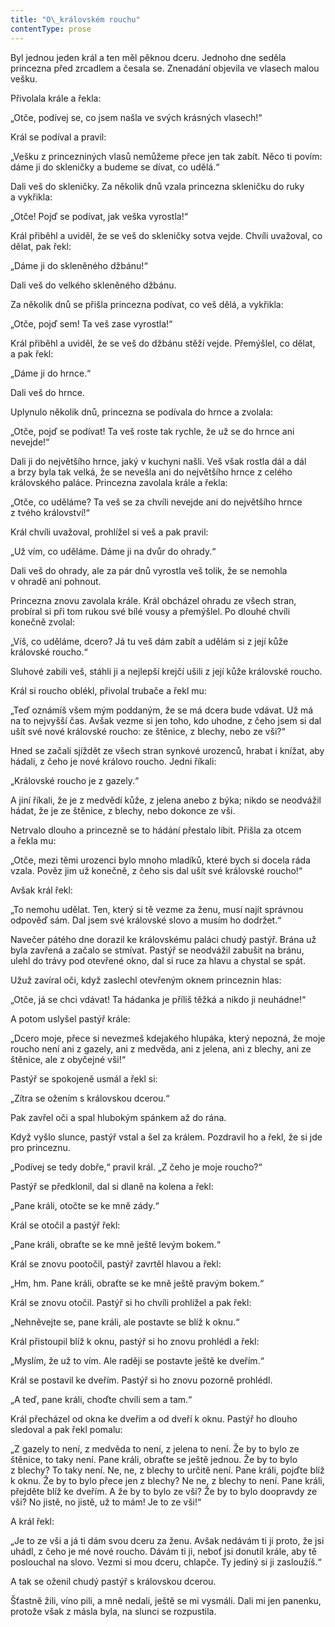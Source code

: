```yaml
---
title: "O\_královském rouchu"
contentType: prose
---
```


Byl jednou jeden král a ten měl pěknou dceru. Jednoho dne seděla princezna před zrcadlem a česala se. Znenadání objevila ve vlasech malou vešku.

Přivolala krále a řekla:

„Otče, podívej se, co jsem našla ve svých krásných vlasech!“

Král se podíval a pravil:

„Vešku z princezniných vlasů nemůžeme přece jen tak zabít. Něco ti povím: dáme ji do skleničky a budeme se dívat, co udělá.“

Dali veš do skleničky. Za několik dnů vzala princezna skleničku do ruky a vykřikla:

„Otče! Pojď se podívat, jak veška vyrostla!“

Král přiběhl a uviděl, že se veš do skleničky sotva vejde. Chvíli uvažoval, co dělat, pak řekl:

„Dáme ji do skleněného džbánu!“

Dali veš do velkého skleněného džbánu.

Za několik dnů se přišla princezna podívat, co veš dělá, a vykřikla:

„Otče, pojď sem! Ta veš zase vyrostla!“

Král přiběhl a uviděl, že se veš do džbánu stěží vejde. Přemýšlel, co dělat, a pak řekl:

„Dáme ji do hrnce.“

Dali veš do hrnce.

Uplynulo několik dnů, princezna se podívala do hrnce a zvolala:

„Otče, pojď se podívat! Ta veš roste tak rychle, že už se do hrnce ani nevejde!“

Dali ji do největšího hrnce, jaký v kuchyni našli. Veš však rostla dál a dál a brzy byla tak velká, že se nevešla ani do největšího hrnce z celého královského paláce. Princezna zavolala krále a řekla:

„Otče, co uděláme? Ta veš se za chvíli nevejde ani do největšího hrnce z tvého království!“

Král chvíli uvažoval, prohlížel si veš a pak pravil:

„Už vím, co uděláme. Dáme ji na dvůr do ohrady.“

Dali veš do ohrady, ale za pár dnů vyrostla veš tolik, že se nemohla v ohradě ani pohnout.

Princezna znovu zavolala krále. Král obcházel ohradu ze všech stran, probíral si při tom rukou své bílé vousy a přemýšlel. Po dlouhé chvíli konečně zvolal:

„Víš, co uděláme, dcero? Já tu veš dám zabít a udělám si z její kůže královské roucho.“

Sluhové zabili veš, stáhli ji a nejlepší krejčí ušili z její kůže královské roucho.

Král si roucho oblékl, přivolal trubače a řekl mu:

„Teď oznámíš všem mým poddaným, že se má dcera bude vdávat. Už má na to nejvyšší čas. Avšak vezme si jen toho, kdo uhodne, z čeho jsem si dal ušít své nové královské roucho: ze štěnice, z blechy, nebo ze vši?“

Hned se začali sjíždět ze všech stran synkové urozenců, hrabat i knížat, aby hádali, z čeho je nové královo roucho. Jedni říkali:

„Královské roucho je z gazely.“

A jiní říkali, že je z medvědí kůže, z jelena anebo z býka; nikdo se neodvážil hádat, že je ze štěnice, z blechy, nebo dokonce ze vši.

Netrvalo dlouho a princezně se to hádání přestalo líbit. Přišla za otcem a řekla mu:

„Otče, mezi těmi urozenci bylo mnoho mladíků, které bych si docela ráda vzala. Pověz jim už konečně, z čeho sis dal ušít své královské roucho!“

Avšak král řekl:

„To nemohu udělat. Ten, který si tě vezme za ženu, musí najít správnou odpověď sám. Dal jsem své královské slovo a musím ho dodržet.“

Navečer pátého dne dorazil ke královskému paláci chudý pastýř. Brána už byla zavřená a začalo se stmívat. Pastýř se neodvážil zabušit na bránu, ulehl do trávy pod otevřené okno, dal si ruce za hlavu a chystal se spát.

Užuž zavíral oči, když zaslechl otevřeným oknem princeznin hlas:

„Otče, já se chci vdávat! Ta hádanka je příliš těžká a nikdo ji neuhádne!“

A potom uslyšel pastýř krále:

„Dcero moje, přece si nevezmeš kdejakého hlupáka, který nepozná, že moje roucho není ani z gazely, ani z medvěda, ani z jelena, ani z blechy, ani ze štěnice, ale z obyčejné vši!“

Pastýř se spokojeně usmál a řekl si:

„Zítra se ožením s královskou dcerou.“

Pak zavřel oči a spal hlubokým spánkem až do rána.

Když vyšlo slunce, pastýř vstal a šel za králem. Pozdravil ho a řekl, že si jde pro princeznu.

„Podívej se tedy dobře,“ pravil král. „Z čeho je moje roucho?“

Pastýř se předklonil, dal si dlaně na kolena a řekl:

„Pane králi, otočte se ke mně zády.“

Král se otočil a pastýř řekl:

„Pane králi, obraťte se ke mně ještě levým bokem.“

Král se znovu pootočil, pastýř zavrtěl hlavou a řekl:

„Hm, hm. Pane králi, obraťte se ke mně ještě pravým bokem.“

Král se znovu otočil. Pastýř si ho chvíli prohlížel a pak řekl:

„Nehněvejte se, pane králi, ale postavte se blíž k oknu.“

Král přistoupil blíž k oknu, pastýř si ho znovu prohlédl a řekl:

„Myslím, že už to vím. Ale raději se postavte ještě ke dveřím.“

Král se postavil ke dveřím. Pastýř si ho znovu pozorně prohlédl.

„A teď, pane králi, choďte chvíli sem a tam.“

Král přecházel od okna ke dveřím a od dveří k oknu. Pastýř ho dlouho sledoval a pak řekl pomalu:

„Z gazely to není, z medvěda to není, z jelena to není. Že by to bylo ze štěnice, to taky není. Pane králi, obraťte se ještě jednou. Že by to bylo z blechy? To taky není. Ne, ne, z blechy to určitě není. Pane králi, pojďte blíž k oknu. Že by to bylo přece jen z blechy? Ne ne, z blechy to není. Pane králi, přejděte blíž ke dveřím. A že by to bylo ze vši? Že by to bylo doopravdy ze vši? No jistě, no jistě, už to mám! Je to ze vši!“

A král řekl:

„Je to ze vši a já ti dám svou dceru za ženu. Avšak nedávám ti ji proto, že jsi uhádl, z čeho je mé nové roucho. Dávám ti ji, neboť jsi donutil krále, aby tě poslouchal na slovo. Vezmi si mou dceru, chlapče. Ty jediný si ji zasloužíš.“

A tak se oženil chudý pastýř s královskou dcerou.

Šťastně žili, víno pili, a mně nedali, ještě se mi vysmáli. Dali mi jen panenku, protože však z másla byla, na slunci se rozpustila.
